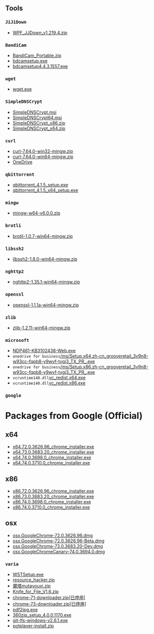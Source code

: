 ## Tools

### `JiJiDown`
* [WPF_JJDown_v1.219.4.zip](/WPF_JJDown_v1.219.4.zip)

### `BandiCam`
* [BandiCam_Portable.zip](/bdcam/BandiCam_Portable.zip)
* [bdcamsetup.exe](/bdcam/bdcamsetup.exe)
* [bdcamsetup4.4.3.1557.exe](/bdcam/bdcamsetup4.4.3.1557.exe)

### `wget`
* [wget.exe](/wget.exe)

### `SimpleDNSCrypt`
* [SimpleDNSCrypt.msi](/SimpleDNSCrypt.msi)
* [SimpleDNSCrypt64.msi](/SimpleDNSCrypt64.msi)
* [SimpleDNSCrypt_x86.zip](/SimpleDNSCrypt_x86.zip)
* [SimpleDNSCrypt_x64.zip](/SimpleDNSCrypt_x64.zip)

### `curl`
* [curl-7.64.0-win32-mingw.zip](/curl-7.64.0-win32-mingw.zip)
* [curl-7.64.0-win64-mingw.zip](/curl-7.64.0-win64-mingw.zip)
* [OneDrive](https://freeshadow-my.sharepoint.com/:f:/g/personal/funinfo_abcda_tech/EnintXDsJdNGiNpEKCIo76UBiS3vKqsgV0ZgCGJNRqvF2g?e=wEVplU)

### `qbittorrent`
* [qbittorrent_4.1.5_setup.exe](/qbittorrent_4.1.5_setup.exe)
* [qbittorrent_4.1.5_x64_setup.exe](/qbittorrent_4.1.5_x64_setup.exe)

### `mingw`
* [mingw-w64-v6.0.0.zip](/mingw-w64-v6.0.0.zip)

### `brotli`
* [brotli-1.0.7-win64-mingw.zip](/brotli-1.0.7-win64-mingw.zip)

### `libssh2`
* [libssh2-1.8.0-win64-mingw.zip](/libssh2-1.8.0-win64-mingw.zip)

### `nghttp2`
* [nghttp2-1.35.1-win64-mingw.zip](/nghttp2-1.35.1-win64-mingw.zip)

### `openssl`
* [openssl-1.1.1a-win64-mingw.zip](/openssl-1.1.1a-win64-mingw.zip)

### `zlib`
* [zlib-1.2.11-win64-mingw.zip](/zlib-1.2.11-win64-mingw.zip)

###  `microsoft`
* [NDP461-KB3102438-Web.exe](/ms/NDP461-KB3102438-Web.exe)
* `onedrive for business`[/ms/Setup.x64.zh-cn_grooveretail_3v9n8-w93cc-fqpb8-y9wvf-tvgj3_TX_PR_.exe](Setup.x64.zh-cn_grooveretail_3v9n8-w93cc-fqpb8-y9wvf-tvgj3_TX_PR_.exe)
* `onedrive for business`[/ms/Setup.x86.zh-cn_grooveretail_3v9n8-w93cc-fqpb8-y9wvf-tvgj3_TX_PR_.exe](Setup.x86.zh-cn_grooveretail_3v9n8-w93cc-fqpb8-y9wvf-tvgj3_TX_PR_.exe)
* `vcruntime140.dll`[vc_redist.x64.exe](/ms/vc_redist.x64.exe)
* `vcruntime140.dll`[vc_redist.x86.exe](/ms/vc_redist.x86.exe)

###  `google`
# Packages from Google (Official)
## x64
* [x64.72.0.3626.96_chrome_installer.exe](https://freeshadow-my.sharepoint.com/:u:/g/personal/funinfo_abcda_tech/ETZXlZWMrsxDlJQx84JJfI4BMcQ66oY4ivYInN15nGWc1Q?e=pK9Uay)
* [x64.73.0.3683.20_chrome_installer.exe](https://freeshadow-my.sharepoint.com/:u:/g/personal/funinfo_abcda_tech/EdSIiiEw5dxBkUWnIAf6xBMBIHqMyO20FCFfU_BtQOkdBA?e=5HA8jA)
* [x64.74.0.3698.0_chrome_installer.exe](https://freeshadow-my.sharepoint.com/:u:/g/personal/funinfo_abcda_tech/EYsJkGFhDUpIomdX_25yzzYBBFnFd7TO3wX_n6x8nKNygA?e=WyxruU)
* [x64.74.0.3710.0_chrome_installer.exe](https://freeshadow-my.sharepoint.com/:u:/g/personal/funinfo_abcda_tech/EZJ3Vltb-AJIns28hYGX_1UBDp_oZt68ycDq6LBk8_oOtQ?e=hDIAmZ)
## x86
* [x86.72.0.3626.96_chrome_installer.exe](https://freeshadow-my.sharepoint.com/:u:/g/personal/funinfo_abcda_tech/EUS4VaY6LSVBs4fQrrp2YWEBl_3n1V0g7AYW9THF5yHLww?e=enLeWP)
* [x86.73.0.3683.20_chrome_installer.exe](https://freeshadow-my.sharepoint.com/:u:/g/personal/funinfo_abcda_tech/Eb0DRQFppOxLpcShrABEFwkBpLUKXnWnUdI8mZVhda4JZg?e=MIbiWU)
* [x86.74.0.3698.0_chrome_installer.exe](https://freeshadow-my.sharepoint.com/:u:/g/personal/funinfo_abcda_tech/EeInGkux4y5EsklBKMAQpNQBGa8D0_jzvlCqInmSwnWcCw?e=agop5S)
* [x86.74.0.3710.0_chrome_installer.exe](https://freeshadow-my.sharepoint.com/:u:/g/personal/funinfo_abcda_tech/EVXKjFc8d1ZLvYVgmIIkikoBT6gIb8lkVrvpLt74xiZCRg?e=D4XkpO)
## osx
* [osx.GoogleChrome-72.0.3626.96.dmg](https://freeshadow-my.sharepoint.com/:u:/g/personal/funinfo_abcda_tech/EVQdFVKRerZDnvbQoenHMi4BXUHZyADXD1K34394kKfnpA?e=Q5WFzZ)
* [osx.GoogleChrome-72.0.3626.96-Beta.dmg](https://freeshadow-my.sharepoint.com/:u:/g/personal/funinfo_abcda_tech/ESmgR0ezWgRGkBa4Xpx5PQoB2a9ezN0LWUtqCYZccC97xA?e=2Ptuoc)
* [osx.GoogleChrome-73.0.3683.20-Dev.dmg](https://freeshadow-my.sharepoint.com/:u:/g/personal/funinfo_abcda_tech/EZTJl-njh6pNhfmBoCD7EfUB9t6UVjVGY0bY0wEikgmphw?e=DjBKHE)
* [osx.GoogleChromeCanary-74.0.3694.0.dmg](https://freeshadow-my.sharepoint.com/:u:/g/personal/funinfo_abcda_tech/ESQq0iIvRl9JhQ5ocA4_HaQBde8QXdAs2lgZuQuBevuI7A?e=KbQLVl)

### `varia`
* [WSTSetup.exe](/WSTSetup.exe)
* [resource_hacker.zip](/resource_hacker.zip)
* [魔塔mutayouxi.zip](/魔塔mutayouxi.zip)
* [Knife_for_File_V1.6.zip](/Knife_for_File_V1.6.zip)
* [chrome-71-downloader.zip[已停用]](/chrome-71-downloader.zip)
* [chrome-73-downloader.zip[已停用]](/chrome-73-downloader.zip)
* [pdf2jpg.exe](/pdf2jpg.exe)
* [360zip_setup_4.0.0.1170.exe](/360zip_setup_4.0.0.1170.exe)
* [git-lfs-windows-v2.6.1.exe](/git-lfs-windows-v2.6.1.exe)
* [potplayer-install.zip](/potplayer-install.zip)
